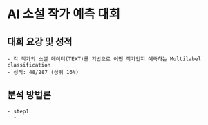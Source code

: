 # AI 소설 작가 예측 대회

## 대회 요강 및 성적
    - 각 작가의 소설 데이터(TEXT)를 기반으로 어떤 작가인지 예측하는 Multilabel classification
    - 성적: 48/287 (상위 16%)


## 분석 방법론
    
    - step1
      - 